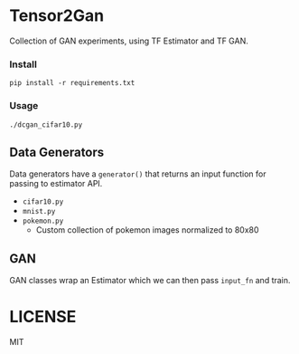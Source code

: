 # Tensor2Gan

Collection of GAN experiments, using TF Estimator and TF GAN. 

### Install

`pip install -r requirements.txt`

### Usage

`./dcgan_cifar10.py`

## Data Generators

Data generators have a `generator()` that returns an input function for passing to estimator API. 

- `cifar10.py`
- `mnist.py`
- `pokemon.py` 
    + Custom collection of pokemon images normalized to 80x80

## GAN

GAN classes wrap an Estimator which we can then pass `input_fn` and train.  


# LICENSE

MIT
